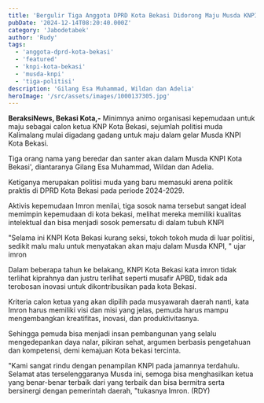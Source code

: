 ```yaml
---
title: 'Bergulir Tiga Anggota DPRD Kota Bekasi Didorong Maju Musda KNPI'
pubDate: '2024-12-14T08:20:40.000Z'
category: 'Jabodetabek'
author: 'Rudy'
tags:
  - 'anggota-dprd-kota-bekasi'
  - 'featured'
  - 'knpi-kota-bekasi'
  - 'musda-knpi'
  - 'tiga-politisi'
description: 'Gilang Esa Muhammad, Wildan dan Adelia'
heroImage: '/src/assets/images/1000137305.jpg'
---
```


**BeraksiNews, Bekasi Kota,-** Minimnya animo organisasi kepemudaan untuk maju sebagai calon ketua KNP Kota Bekasi, sejumlah politisi muda Kalimalang mulai digadang gadang untuk maju dalam gelar Musda KNPI Kota Bekasi.

Tiga orang nama yang beredar dan santer akan dalam Musda KNPI Kota Bekasi', diantaranya Gilang Esa Muhammad, Wildan dan Adelia.

Ketiganya merupakan politisi muda yang baru memasuki arena politik praktis di DPRD Kota Bekasi pada periode 2024-2029.

Aktivis kepemudaan Imron menilai, tiga sosok nama tersebut sangat ideal memimpin kepemudaan di kota bekasi, melihat mereka memiliki kualitas intelektual dan bisa menjadi sosok pemersatu di dalam tubuh KNPI

"Selama ini KNPI Kota Bekasi kurang seksi, tokoh tokoh muda di luar politisi, sedikit malu malu untuk menyatakan akan maju dalam Musda KNPI, " ujar imron

Dalam beberapa tahun ke belakang, KNPI Kota Bekasi kata imron tidak terlihat kiprahnya dan justru terlihat seperti musafir APBD, tidak ada terobosan inovasi untuk dikontribusikan pada kota Bekasi.

Kriteria calon ketua yang akan dipilih pada musyawarah daerah nanti, kata Imron harus memiliki visi dan misi yang jelas, pemuda harus mampu mengembangkan kreatifitas, inovasi, dan produktivitasnya.

Sehingga pemuda bisa menjadi insan pembangunan yang selalu mengedepankan daya nalar, pikiran sehat, argumen berbasis pengetahuan dan kompetensi, demi kemajuan Kota bekasi tercinta.

"Kami sangat rindu dengan penampilan KNPI pada jamannya terdahulu. Selamat atas terselenggaranya Musda ini, semoga bisa menghasilkan ketua yang benar-benar terbaik dari yang terbaik dan bisa bermitra serta bersinergi dengan pemerintah daerah, "tukasnya Imron. (RDY)
